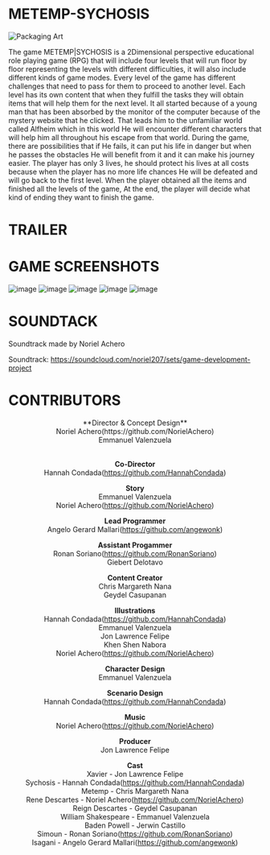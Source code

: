 # METEMP-SYCHOSIS

![Packaging Art](https://github.com/NorielAchero/METEMP-SYCHOSIS/assets/142378544/ae23bd50-2a77-4e67-b682-1957583aa665)


The game METEMP|SYCHOSIS is a 2Dimensional perspective educational role playing game (RPG) that will include four levels that will run floor by floor representing the levels with different difficulties, it will also include different kinds of game modes. Every level of the game has different challenges that need to pass for them to proceed to another level. Each level has its own content that when they fulfill the tasks they will obtain items that will help them for the next level.
It all started because of a young man that has been absorbed by the monitor of the computer because of the mystery website that he clicked. That leads him to the unfamiliar world called Alfheim which in this world He will encounter different characters that will help him all throughout his escape from that world.
During the game, there are possibilities that if He fails, it can put his life in danger but when he passes the obstacles He will benefit from it and it can make his journey easier. The player has only 3 lives, he should protect his lives at all costs because when the player has no more life chances He will be defeated and will go back to the first level.
When the player obtained all the items and finished all the levels of the game, At the end, the player will decide what kind of ending they want to finish the game.


# TRAILER




# GAME SCREENSHOTS
![image](https://github.com/NorielAchero/METEMP-SYCHOSIS/assets/142378544/16682f8e-6df2-4f8e-bc5c-d3022aa30461)
![image](https://github.com/NorielAchero/METEMP-SYCHOSIS/assets/142378544/35d65680-bb2c-4bf6-83c1-0f82ea8f5235)
![image](https://github.com/NorielAchero/METEMP-SYCHOSIS/assets/142378544/f99ee102-a90e-4ce0-a23e-d5762a7cffaa)
![image](https://github.com/NorielAchero/METEMP-SYCHOSIS/assets/142378544/04be6b9e-ab82-4a0e-b3ee-a2c5d1cb7326)
![image](https://github.com/NorielAchero/METEMP-SYCHOSIS/assets/142378544/3fa7af4b-f423-4bcd-a440-6a3003f3d588)


# SOUNDTACK
Soundtrack made by Noriel Achero 

Soundtrack: <a href = "https://soundcloud.com/noriel207/sets/game-development-project">https://soundcloud.com/noriel207/sets/game-development-project</a>


# CONTRIBUTORS
<center>
**Director & Concept Design**<br>
Noriel Achero(https://github.com/NorielAchero)<br>
Emmanuel Valenzuela<br><br>

**Co-Director**<br>
Hannah Condada(https://github.com/HannahCondada)<br>

**Story**<br>
Emmanuel Valenzuela<br>
Noriel Achero(https://github.com/NorielAchero)<br>

**Lead Programmer**<br>
Angelo Gerard Mallari(https://github.com/angewonk)<br>

**Assistant Progammer**<br>
Ronan Soriano(https://github.com/RonanSoriano)<br>
Giebert Delotavo<br>

**Content Creator**<br>
Chris Margareth Nana<br>
Geydel Casupanan<br>

**Illustrations**<br>
Hannah Condada(https://github.com/HannahCondada)<br>
Emmanuel Valenzuela <br>
Jon Lawrence Felipe<br>
Khen Shen Nabora<br>
Noriel Achero(https://github.com/NorielAchero)<br>

**Character Design**<br>
Emmanuel Valenzuela <br>

**Scenario Design**<br>
Hannah Condada(https://github.com/HannahCondada)<br>

**Music**<br>
Noriel Achero(https://github.com/NorielAchero)<br>

**Producer**<br>
Jon Lawrence Felipe<br>

**Cast**<br>
Xavier - Jon Lawrence Felipe<br>
Sychosis - Hannah Condada(https://github.com/HannahCondada)<br>
Metemp - Chris Margareth Nana<br>
Rene Descartes - Noriel Achero(https://github.com/NorielAchero)<br>
Reign Descartes - Geydel Casupanan<br>
William Shakespeare - Emmanuel Valenzuela<br>
Baden Powell - Jerwin Castillo<br>
Simoun - Ronan Soriano(https://github.com/RonanSoriano)<br>
Isagani - Angelo Gerard Mallari(https://github.com/angewonk)<br>
</center>
